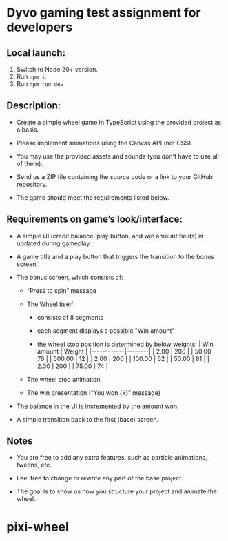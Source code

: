 # Dyvo gaming test assignment for developers

## Local launch:

1. Switch to Node 20+ version.
2. Run `npm i`.
3. Run `npm run dev`

## Description:

- Create a simple wheel game in TypeScript using the provided project as a basis.

- Please implement animations using the Canvas API (not CSS).

- You may use the provided assets and sounds (you don't have to use all of them).

- Send us a ZIP file containing the source code or a link to your GitHub repository.

- The game should meet the requirements listed below.

## Requirements on game’s look/interface:

- A simple UI (credit balance, play button, and win amount fields) is updated during gameplay.

- A game title and a play button that triggers the transition to the bonus screen.

- The bonus screen, which consists of:

    - “Press to spin” message 

    - The Wheel itself:

        - consists of 8 segments 

        - each segment displays a possible "Win amount" 

        - the wheel stop position is determined by below weights: 
            | Win amount | Weight |
            |------------|--------|
            | 2.00       | 200    |
            | 50.00      | 76     |
            | 500.00     | 12     |
            | 2.00       | 200    |
            | 100.00     | 62     |
            | 50.00      | 81     |
            | 2.00       | 200    |
            | 75.00      | 74     |

    - The wheel stop animation 
  
    - The win presentation (“You won {x}” message)

- The balance in the UI is incremented by the amount won.

- A simple transition back to the first (base) screen.

## Notes
- You are free to add any extra features, such as particle animations, tweens, etc.

- Feel free to change or rewrite any part of the base project.

- The goal is to show us how you structure your project and animate the wheel.
# pixi-wheel
